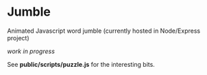 # Jumble
Animated Javascript word jumble (currently hosted in Node/Express project)

*work in progress*

See **public/scripts/puzzle.js** for the interesting bits.
